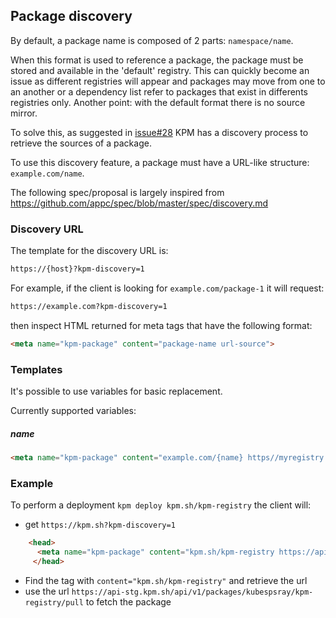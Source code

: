 ## Package discovery

By default, a package name is composed of 2 parts: `namespace/name`.

When this format is used to reference a package, the package must be stored and available in the 'default' registry.
This can quickly become an issue as different registries will appear and packages may move from one to an another or a dependency list refer to packages that exist in differents registries only.
Another point: with the default format there is no source mirror.

To solve this, as suggested in [issue#28](https://github.com/kubespray/kpm/issues/28) KPM has a discovery process to retrieve the sources of a package.

To use this discovery feature, a package must have a URL-like structure: `example.com/name`.

The following spec/proposal is largely inspired from https://github.com/appc/spec/blob/master/spec/discovery.md

### Discovery URL
The template for the discovery URL is:

```html
https://{host}?kpm-discovery=1
```
For example, if the client is looking for `example.com/package-1` it will request:

```html
https://example.com?kpm-discovery=1
```

then inspect HTML returned for meta tags that have the following format:

```html
<meta name="kpm-package" content="package-name url-source">
```

### Templates
It's possible to use variables for basic replacement.

Currently supported variables:

##### name

```html
<meta name="kpm-package" content="example.com/{name} https//myregistry.example.com/{name}">
```


### Example
To perform a deployment `kpm deploy kpm.sh/kpm-registry`
the client will:

- get `https://kpm.sh?kpm-discovery=1`

```html
	<head>
      <meta name="kpm-package" content="kpm.sh/kpm-registry https://api-stg.kpm.sh/api/v1/packages/kubespsray/kpm-registry/pull">
     </head>
```
- Find the tag with `content="kpm.sh/kpm-registry"` and retrieve the url
- use the url `https://api-stg.kpm.sh/api/v1/packages/kubespsray/kpm-registry/pull` to fetch the package
